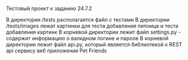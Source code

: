 Тестовый проект к заданию 24.7.2

В директории /tests располагается файл с тестами
В директории /tests/images лежат картинки для теста добавления питомца и теста добавления картинк
В корневой директории лежит файл settings.py - содержит информацию о валидном логине и пароле
В корневой директории лежит файл api.py, который является библиотекой к REST api сервису веб приложения Pet Friends
